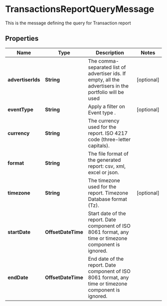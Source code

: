 

# TransactionsReportQueryMessage

This is the message defining the query for Transaction report

## Properties

Name | Type | Description | Notes
------------ | ------------- | ------------- | -------------
**advertiserIds** | **String** | The comma-separated list of advertiser ids. If empty, all the advertisers in the portfolio will be used |  [optional]
**eventType** | **String** | Apply a filter on Event type . |  [optional]
**currency** | **String** | The currency used for the report. ISO 4217 code (three-letter capitals). | 
**format** | **String** | The file format of the generated report: csv, xml, excel or json. | 
**timezone** | **String** | The timezone used for the report. Timezone Database format (Tz). |  [optional]
**startDate** | **OffsetDateTime** | Start date of the report. Date component of ISO 8061 format, any time or timezone component is ignored. | 
**endDate** | **OffsetDateTime** | End date of the report. Date component of ISO 8061 format, any time or timezone component is ignored. | 



